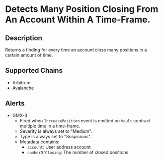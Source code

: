 # Detects Many Position Closing From An Account Within A Time-Frame.

## Description

Returns a finding for every time an account close many positions in a
 certain amount of time.

## Supported Chains

- Arbitrum
- Avalanche

## Alerts

- GMX-3
  - Fired when `IncreasePosition` event is emitted on `Vault` contract multiple time in a time-frame.
  - Severity is always set to "Medium".
  - Type is always set to "Suspicious".
  - Metadata contains:
    - `account`: User address account
    - `numberOfClosing`: The number of closed positions
